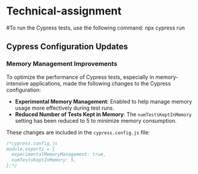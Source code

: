 # Technical-assignment
#To run the Cypress tests, use the following command:
npx cypress run

## Cypress Configuration Updates

### Memory Management Improvements
To optimize the performance of Cypress tests, especially in memory-intensive applications, made the following changes to the Cypress configuration:

- **Experimental Memory Management**: Enabled to help manage memory usage more effectively during test runs.
- **Reduced Number of Tests Kept in Memory**: The `numTestsKeptInMemory` setting has been reduced to 5 to minimize memory consumption.

These changes are included in the `cypress.config.js`  file:

```javascript
/*cypress.config.js
module.exports = {
  experimentalMemoryManagement: true,
  numTestsKeptInMemory: 5,
};*/

